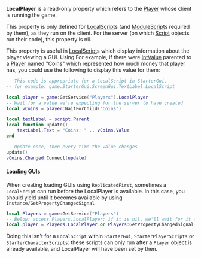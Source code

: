 **LocalPlayer** is a read-only property which refers to the [Player](https://create.roblox.com/docs/reference/engine/classes/Player) whose
client is running the game.

This property is only defined for [LocalScript](https://create.roblox.com/docs/reference/engine/classes/LocalScript)s (and [ModuleScript](https://create.roblox.com/docs/reference/engine/classes/ModuleScript)s
required by them), as they run on the client. For the server (on which
[Script](https://create.roblox.com/docs/reference/engine/classes/Script) objects run their code), this property is nil.

This property is useful in [LocalScript](https://create.roblox.com/docs/reference/engine/classes/LocalScript)s which display information about
the player viewing a GUI. Using For example, if there were [IntValue](https://create.roblox.com/docs/reference/engine/classes/IntValue)
parented to a [Player](https://create.roblox.com/docs/reference/engine/classes/Player) named "Coins" which represented how much money that
player has, you could use the following to display this value for them:

```lua
-- This code is appropriate for a LocalScript in StarterGui,
-- for example: game.StarterGui.ScreenGui.TextLabel.LocalScript

local player = game:GetService("Players").LocalPlayer
-- Wait for a value we're expecting for the server to have created
local vCoins = player:WaitForChild("Coins")

local textLabel = script.Parent
local function update()
    textLabel.Text = "Coins: " .. vCoins.Value
end

-- Update once, then every time the value changes
update()
vCoins.Changed:Connect(update)
```

#### Loading GUIs

When creating loading GUIs using `ReplicatedFirst`, sometimes a
`LocalScript` can run before the LocalPlayer is available. In this case,
you should yield until it becomes available by using
`Instance/GetPropertyChangedSignal`

```lua
local Players = game:GetService("Players")
-- Below: access Players.LocalPlayer; if it is nil, we'll wait for it using GetPropertyChangedSignal.
local player = Players.LocalPlayer or Players:GetPropertyChangedSignal("LocalPlayer"):wait()
```

Doing this isn't for a `LocalScript` within `StarterGui`,
`StarterPlayerScripts` or `StarterCharacterScripts`: these scripts can
only run after a `Player` object is already available, and LocalPlayer
will have been set by then.